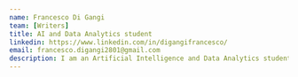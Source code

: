 ```yaml
---
name: Francesco Di Gangi
team: [Writers]
title: AI and Data Analytics student
linkedin: https://www.linkedin.com/in/digangifrancesco/
email: francesco.digangi2801@gmail.com
description: I am an Artificial Intelligence and Data Analytics student amazed by the Artificial Intelligence world and in love with the AI Programming of videogames.
---
```

